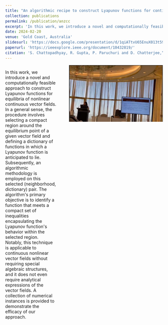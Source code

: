 ```yaml
---
title: "An algorithmic recipe to construct Lyapunov functions for continuous vector fields"
collection: publications
permalink: /publication/anzcc
excerpt: 'In this work, we introduce a novel and computationally feasible approach to construct Lyapunov functions for equilibria of nonlinear continuous vector fields.'
date: 2024-02-20
venue: 'Gold Coast, Australia'
slidesurl: 'https://docs.google.com/presentation/d/1qiATtvU65EnuX013t59pW5-h_ibVypuv/edit?usp=sharing&ouid=108719819975860683485&rtpof=true&sd=true'
paperurl: 'https://ieeexplore.ieee.org/document/10432819/'
citation: 'S. Chattopadhyay, R. Gupta, P. Paruchuri and D. Chatterjee,“An algorithmic recipe to construct Lyapunov functions for continuous vector fields,” 2024 Australian & New Zealand Control Conference'
---
```


<div style="display: flex; align-items: flex-start;">
  <div style="margin-right: 20px;">
    <p>In this work, we introduce a novel and computationally feasible approach to construct Lyapunov functions for equilibria of nonlinear continuous vector fields. In a general sense, the procedure involves selecting a compact region around the equilibrium point of a given vector field and defining a dictionary of functions in which a Lyapunov function is anticipated to lie. Subsequently, an algorithmic methodology is employed on this selected (neighborhood, dictionary) pair. The algorithm's primary objective is to identify a function that meets a compact set of inequalities encapsulating the Lyapunov function's behavior within the selected region. Notably, this technique is applicable to continuous nonlinear vector fields without requiring special algebraic structures, and it does not even require analytical expressions of the vector fields. A collection of numerical instances is provided to demonstrate the efficacy of our approach.</p>
  </div>
  <img src="../images/anzcc.png" alt="Photograph captured during my presentation of the paper in Gold Coast, Australia." width="300" style="margin-left: 20px;">
</div>



